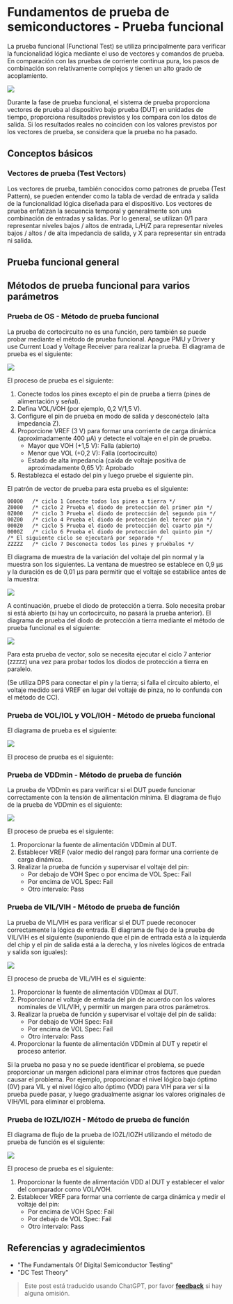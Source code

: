 # Fundamentos de prueba de semiconductores - Prueba funcional

La prueba funcional (Functional Test) se utiliza principalmente para verificar la funcionalidad lógica mediante el uso de vectores y comandos de prueba. En comparación con las pruebas de corriente continua pura, los pasos de combinación son relativamente complejos y tienen un alto grado de acoplamiento.

![](https://wiki-media-1253965369.cos.ap-guangzhou.myqcloud.com/img/20220807004113.png)

Durante la fase de prueba funcional, el sistema de prueba proporciona vectores de prueba al dispositivo bajo prueba (DUT) en unidades de tiempo, proporciona resultados previstos y los compara con los datos de salida. Si los resultados reales no coinciden con los valores previstos por los vectores de prueba, se considera que la prueba no ha pasado.

## Conceptos básicos

### Vectores de prueba (Test Vectors)

Los vectores de prueba, también conocidos como patrones de prueba (Test Pattern), se pueden entender como la tabla de verdad de entrada y salida de la funcionalidad lógica diseñada para el dispositivo. Los vectores de prueba enfatizan la secuencia temporal y generalmente son una combinación de entradas y salidas. Por lo general, se utilizan 0/1 para representar niveles bajos / altos de entrada, L/H/Z para representar niveles bajos / altos / de alta impedancia de salida, y X para representar sin entrada ni salida.

## Prueba funcional general

## Métodos de prueba funcional para varios parámetros

### Prueba de OS - Método de prueba funcional

La prueba de cortocircuito no es una función, pero también se puede probar mediante el método de prueba funcional. Apague PMU y Driver y use Current Load y Voltage Receiver para realizar la prueba. El diagrama de prueba es el siguiente:

![](https://wiki-media-1253965369.cos.ap-guangzhou.myqcloud.com/img/20220802192823.png)

El proceso de prueba es el siguiente:

1. Conecte todos los pines excepto el pin de prueba a tierra (pines de alimentación y señal).
2. Defina VOL/VOH (por ejemplo, 0,2 V/1,5 V).
3. Configure el pin de prueba en modo de salida y desconéctelo (alta impedancia Z).
4. Proporcione VREF (3 V) para formar una corriente de carga dinámica (aproximadamente 400 µA) y detecte el voltaje en el pin de prueba.
   - Mayor que VOH (+1,5 V): Falla (abierto)
   - Menor que VOL (+0,2 V): Falla (cortocircuito)
   - Estado de alta impedancia (caída de voltaje positiva de aproximadamente 0,65 V): Aprobado
5. Restablezca el estado del pin y luego pruebe el siguiente pin.

El patrón de vector de prueba para esta prueba es el siguiente:

```
00000   /* ciclo 1 Conecte todos los pines a tierra */
Z0000   /* ciclo 2 Prueba el diodo de protección del primer pin */
0Z000   /* ciclo 3 Prueba el diodo de protección del segundo pin */
00Z00   /* ciclo 4 Prueba el diodo de protección del tercer pin */
000Z0   /* ciclo 5 Prueba el diodo de protección del cuarto pin */
0000Z   /* ciclo 6 Prueba el diodo de protección del quinto pin */
/* El siguiente ciclo se ejecutará por separado */
ZZZZZ   /* ciclo 7 Desconecta todos los pines y pruébalos */
```

El diagrama de muestra de la variación del voltaje del pin normal y la muestra son los siguientes. La ventana de muestreo se establece en 0,9 µs y la duración es de 0,01 µs para permitir que el voltaje se estabilice antes de la muestra:

![](https://wiki-media-1253965369.cos.ap-guangzhou.myqcloud.com/img/20220803011219.png)

A continuación, pruebe el diodo de protección a tierra. Solo necesita probar si está abierto (si hay un cortocircuito, no pasará la prueba anterior). El diagrama de prueba del diodo de protección a tierra mediante el método de prueba funcional es el siguiente:

![](https://wiki-media-1253965369.cos.ap-guangzhou.myqcloud.com/img/20220803012747.png)

Para esta prueba de vector, solo se necesita ejecutar el ciclo 7 anterior (`ZZZZZ`) una vez para probar todos los diodos de protección a tierra en paralelo.

(Se utiliza DPS para conectar el pin y la tierra; si falla el circuito abierto, el voltaje medido será VREF en lugar del voltaje de pinza, no lo confunda con el método de CC). 

### Prueba de VOL/IOL y VOL/IOH - Método de prueba funcional

El diagrama de prueba es el siguiente:

![](https://wiki-media-1253965369.cos.ap-guangzhou.myqcloud.com/img/20220805151754.png)

El proceso de prueba es el siguiente:

### Prueba de VDDmin - Método de prueba de función

La prueba de VDDmin es para verificar si el DUT puede funcionar correctamente con la tensión de alimentación mínima. El diagrama de flujo de la prueba de VDDmin es el siguiente:

![](https://wiki-media-1253965369.cos.ap-guangzhou.myqcloud.com/img/20220805153515.png)

El proceso de prueba es el siguiente:

1. Proporcionar la fuente de alimentación VDDmin al DUT.
2. Establecer VREF (valor medio del rango) para formar una corriente de carga dinámica.
3. Realizar la prueba de función y supervisar el voltaje del pin:
   - Por debajo de VOH Spec o por encima de VOL Spec: Fail
   - Por encima de VOL Spec: Fail
   - Otro intervalo: Pass

### Prueba de VIL/VIH - Método de prueba de función

La prueba de VIL/VIH es para verificar si el DUT puede reconocer correctamente la lógica de entrada. El diagrama de flujo de la prueba de VIL/VIH es el siguiente (suponiendo que el pin de entrada está a la izquierda del chip y el pin de salida está a la derecha, y los niveles lógicos de entrada y salida son iguales):

![](https://wiki-media-1253965369.cos.ap-guangzhou.myqcloud.com/img/20220803202212.png)

El proceso de prueba de VIL/VIH es el siguiente:

1. Proporcionar la fuente de alimentación VDDmax al DUT.
2. Proporcionar el voltaje de entrada del pin de acuerdo con los valores nominales de VIL/VIH, y permitir un margen para otros parámetros.
3. Realizar la prueba de función y supervisar el voltaje del pin de salida:
   - Por debajo de VOH Spec: Fail
   - Por encima de VOL Spec: Fail
   - Otro intervalo: Pass
4. Proporcionar la fuente de alimentación VDDmin al DUT y repetir el proceso anterior.

Si la prueba no pasa y no se puede identificar el problema, se puede proporcionar un margen adicional para eliminar otros factores que puedan causar el problema. Por ejemplo, proporcionar el nivel lógico bajo óptimo (0V) para VIL y el nivel lógico alto óptimo (VDD) para VIH para ver si la prueba puede pasar, y luego gradualmente asignar los valores originales de VIH/VIL para eliminar el problema.

### Prueba de IOZL/IOZH - Método de prueba de función

El diagrama de flujo de la prueba de IOZL/IOZH utilizando el método de prueba de función es el siguiente:

![](https://wiki-media-1253965369.cos.ap-guangzhou.myqcloud.com/img/20220805153515.png)

El proceso de prueba es el siguiente:

1. Proporcionar la fuente de alimentación VDD al DUT y establecer el valor del comparador como VOL/VOH.
2. Establecer VREF para formar una corriente de carga dinámica y medir el voltaje del pin:
   - Por encima de VOH Spec: Fail
   - Por debajo de VOL Spec: Fail
   - Otro intervalo: Pass

## Referencias y agradecimientos

- "The Fundamentals Of Digital Semiconductor Testing"
- "DC Test Theory"

> Este post está traducido usando ChatGPT, por favor [**feedback**](https://github.com/linyuxuanlin/Wiki_MkDocs/issues/new) si hay alguna omisión.